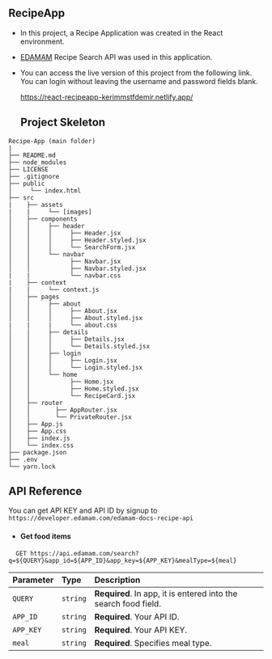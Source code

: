## RecipeApp

* In this project, a Recipe Application was created in the React environment.
* [EDAMAM](https://www.edamam.com/) Recipe Search API was used in this application.
* You can access the live version of this project from the following link. You can login without leaving the username and password fields blank.

  https://react-recipeapp-kerimmstfdemir.netlify.app/

  ## Project Skeleton

```
Recipe-App (main folder)
|
├── README.md 
├── node_modules
├── LICENSE
├── .gitignore     
├── public
│     └── index.html
├── src
|    ├── assets
|    |     └── [images]
│    ├── components
│    │     ├── header
│    │     │     ├── Header.jsx
│    │     │     ├── Header.styled.jsx
│    │     │     └── SearchForm.jsx
│    │     └── navbar
│    │           ├── Navbar.jsx
│    │           ├── Navbar.styled.jsx
|    |           └── navbar.css
|    ├── context
|    |     └── context.js
│    ├── pages
│    │     ├── about
│    │     │     ├── About.jsx
│    │     │     ├── About.styled.jsx
|    |     |     └── about.css
│    │     ├── details
│    │     │     ├── Details.jsx
│    │     │     └── Details.styled.jsx
│    │     ├── login
│    │     │     ├── Login.jsx
│    │     │     └── Login.styled.jsx
│    │     └── home
│    │           ├── Home.jsx
│    │           ├── Home.styled.jsx
│    │           └── RecipeCard.jsx
│    ├── router
│    │       ├── AppRouter.jsx
│    │       └── PrivateRouter.jsx
│    ├── App.js
│    ├── App.css
│    ├── index.js
│    └── index.css
├── package.json
├── .env
└── yarn.lock
```

## API Reference

You can get API KEY and API ID by signup to `https://developer.edamam.com/edamam-docs-recipe-api`

* #### Get food items

```
  GET https://api.edamam.com/search?q=${QUERY}&app_id=${APP_ID}&app_key=${APP_KEY}&mealType=${meal}
```

| Parameter | Type     | Description                |
| :-------- | :------- | :------------------------- |
| `QUERY`   | `string` | **Required**. In app, it is entered into the search food field. |
| `APP_ID`  | `string` | **Required**. Your API ID.  |
| `APP_KEY` | `string` | **Required**. Your API KEY.  |
| `meal`    | `string` | **Required**. Specifies meal type.  |